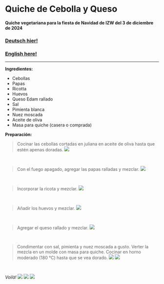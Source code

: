# Quiche de Cebolla y Queso

#### Quiche vegetariana para la fiesta de Navidad de IZW del 3 de diciembre de 2024

### [Deutsch hier!](https://github.com/diegomics/izw_xmas24)

### [English here!](https://github.com/diegomics/izw_xmas24/ENG)

---
**Ingredientes:**
- Cebollas
- Papas
- Ricotta
- Huevos
- Queso Edam rallado
- Sal
- Pimienta blanca
- Nuez moscada
- Aceite de oliva
- Masa para quiche (casera o comprada)

**Preparación:**

>Cocinar las cebollas cortadas en juliana en aceite de oliva hasta que estén apenas doradas.
![](https://github.com/diegomics/izw_xmas24/blob/main/pics/IMG_4918.jpeg)

<br/>

>Con el fuego apagado, agregar las papas ralladas y mezclar.
![](https://github.com/diegomics/izw_xmas24/blob/main/pics/IMG_4919.jpeg)

<br/>

>Incorporar la ricota y mezclar.
![](https://github.com/diegomics/izw_xmas24/blob/main/pics/IMG_4920.jpeg)

<br/>

>Añadir los huevos y mezclar.
![](https://github.com/diegomics/izw_xmas24/blob/main/pics/IMG_4921.jpeg)

<br/>

>Agregar el queso rallado y mezclar.
![](https://github.com/diegomics/izw_xmas24/blob/main/pics/IMG_4922.jpeg)

<br/>

>Condimentar con sal, pimienta y nuez moscada a gusto. Verter la mezcla en un molde con masa para quiche. Cocinar en horno moderado (180 °C) hasta que se vea dorado.
![](https://github.com/diegomics/izw_xmas24/blob/main/pics/IMG_4924.jpeg)
![](https://github.com/diegomics/izw_xmas24/blob/main/pics/IMG_4923.jpeg)

<br/>

*Voilà!*
![](https://github.com/diegomics/izw_xmas24/blob/main/pics/IMG_4926.jpeg)
![](https://github.com/diegomics/izw_xmas24/blob/main/pics/IMG_4925.jpeg)
![](pics/IMG_4926.jpeg)
<br/>
